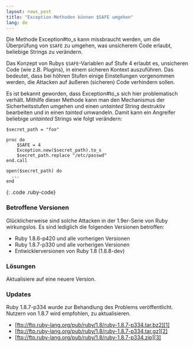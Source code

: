 ```yaml
---
layout: news_post
title: "Exception-Methoden können $SAFE umgehen"
lang: de
---
```


Die Methode Exception#to\_s kann missbraucht werden, um die Überprüfung
von `$SAFE` zu umgehen, was unsicherem Code erlaubt, beliebige Strings
zu verändern.

Das Konzept von Rubys `$SAFE`-Variablen auf Stufe 4 erlaubt es,
unsicheren Code (wie z.B. Plugins), in einem sicheren Kontext
auszuführen. Das bedeutet, dass bei höhren Stufen einige Einstellungen
vorgenommen werden, die Attacken auf äußeren (sicheren) Code verhindern
sollen.

Es ist bekannt geworden, dass Exception#to\_s sich hier problematisch
verhält. Mithilfe dieser Methode kann man den Mechanismus der
Sicherheitsstufen umgehen und einen *untainted* String destruktiv
bearbeiten und in einen *tainted* umwandeln. Damit kann ein Angreifer
beliebige *untainted* Strings wie folgt verändern:

    $secret_path = "foo"
    
    proc do
        $SAFE = 4
        Exception.new($secret_path).to_s
        $secret_path.replace "/etc/passwd"
    end.call
    
    open($secret_path) do
      ...
    end
{: .code .ruby-code}

### Betroffene Versionen

Glücklicherweise sind solche Attacken in der 1.9er-Serie von Ruby
wirkungslos. Es sind lediglich die folgenden Versionen betroffen:

* Ruby 1.8.6-p420 und alle vorherigen Versionen
* Ruby 1.8.7-p330 und alle vorherigen Versionen
* Entwicklerversionen von Ruby 1.8 (1.8.8-dev)

### Lösungen

Aktualisiere auf eine neuere Version.

### Updates

Ruby 1.8.7-p334 wurde zur Behandlung des Problems veröffentlicht.
Nutzern von 1.8.7 wird empfohlen, zu aktualisieren.

* [ftp://ftp.ruby-lang.org/pub/ruby/1.8/ruby-1.8.7-p334.tar.bz2][1]
* [ftp://ftp.ruby-lang.org/pub/ruby/1.8/ruby-1.8.7-p334.tar.gz][2]
* [ftp://ftp.ruby-lang.org/pub/ruby/1.8/ruby-1.8.7-p334.zip][3]



[1]: ftp://ftp.ruby-lang.org/pub/ruby/1.8/ruby-1.8.7-p334.tar.bz2 
[2]: ftp://ftp.ruby-lang.org/pub/ruby/1.8/ruby-1.8.7-p334.tar.gz 
[3]: ftp://ftp.ruby-lang.org/pub/ruby/1.8/ruby-1.8.7-p334.zip 
